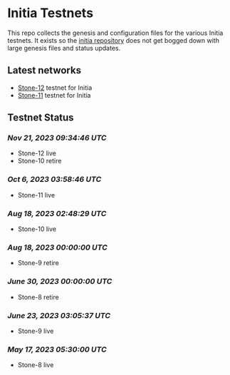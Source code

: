 # Initia Testnets
<!-- ![banner](./initia-networks.png) -->

This repo collects the genesis and configuration files for the various Initia testnets.
It exists so the [initia repository](https://github.com/initia-labs/initia) does not get bogged down with large genesis files and status updates.

## Latest networks

* [Stone-12](./stone-12) testnet for Initia
* [Stone-11](./stone-11) testnet for Initia

## Testnet Status

### *Nov 21, 2023 09:34:46 UTC*

* Stone-12 live
* Stone-10 retire

### *Oct 6, 2023 03:58:46 UTC*

* Stone-11 live

### *Aug 18, 2023 02:48:29 UTC*

* Stone-10 live

### *Aug 18, 2023 00:00:00 UTC*

* Stone-9 retire

### *June 30, 2023 00:00:00 UTC*

* Stone-8 retire

### *June 23, 2023 03:05:37 UTC*

* Stone-9 live

### *May 17, 2023 05:30:00 UTC*

* Stone-8 live
